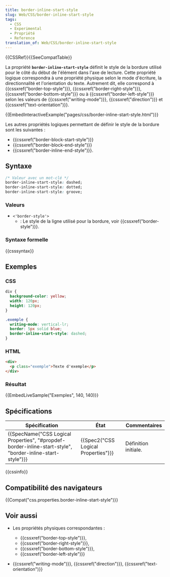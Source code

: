 ```yaml
---
title: border-inline-start-style
slug: Web/CSS/border-inline-start-style
tags:
  - CSS
  - Experimental
  - Propriété
  - Reference
translation_of: Web/CSS/border-inline-start-style
---
```

{{CSSRef}}{{SeeCompatTable}}

La propriété **`border-inline-start-style`** définit le style de la bordure utilisé pour le côté du début de l'élément dans l'axe de lecture. Cette propriété logique correspondra à une propriété physique selon le mode d'écriture, la directionnalité et l'orientation du texte. Autrement dit, elle correspond à {{cssxref("border-top-style")}}, {{cssxref("border-right-style")}}, {{cssxref("border-bottom-style")}} ou à {{cssxref("border-left-style")}} selon les valeurs de {{cssxref("writing-mode")}}, {{cssxref("direction")}} et {{cssxref("text-orientation")}}.

{{EmbedInteractiveExample("pages/css/border-inline-start-style.html")}}

Les autres propriétés logiques permettant de définir le style de la bordure sont les suivantes :

- {{cssxref("border-block-start-style")}}
- {{cssxref("border-block-end-style")}}
- {{cssxref("border-inline-end-style")}}.

## Syntaxe

```css
/* Valeur avec un mot-clé */
border-inline-start-style: dashed;
border-inline-start-style: dotted;
border-inline-start-style: groove;
```

### Valeurs

- `<'border-style'>`
  - : Le style de la ligne utilisé pour la bordure, voir {{cssxref("border-style")}}.

### Syntaxe formelle

{{csssyntax}}

## Exemples

### CSS

```css
div {
  background-color: yellow;
  width: 120px;
  height: 120px;
}

.exemple {
  writing-mode: vertical-lr;
  border: 5px solid blue;
  border-inline-start-style: dashed;
}
```

### HTML

```html
<div>
  <p class="exemple">Texte d'exemple</p>
</div>
```

### Résultat

{{EmbedLiveSample("Exemples", 140, 140)}}

## Spécifications

| Spécification                                                                                                                                | État                                             | Commentaires         |
| -------------------------------------------------------------------------------------------------------------------------------------------- | ------------------------------------------------ | -------------------- |
| {{SpecName("CSS Logical Properties", "#propdef-border-inline-start-style", "border-inline-start-style")}} | {{Spec2("CSS Logical Properties")}} | Définition initiale. |

{{cssinfo}}

## Compatibilité des navigateurs

{{Compat("css.properties.border-inline-start-style")}}

## Voir aussi

- Les propriétés physiques correspondantes :

  - {{cssxref("border-top-style")}},
  - {{cssxref("border-right-style")}},
  - {{cssxref("border-bottom-style")}},
  - {{cssxref("border-left-style")}}

- {{cssxref("writing-mode")}}, {{cssxref("direction")}}, {{cssxref("text-orientation")}}
